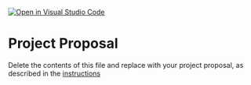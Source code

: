 [![Open in Visual Studio Code](https://classroom.github.com/assets/open-in-vscode-c66648af7eb3fe8bc4f294546bfd86ef473780cde1dea487d3c4ff354943c9ae.svg)](https://classroom.github.com/online_ide?assignment_repo_id=8390219&assignment_repo_type=AssignmentRepo)
# Project Proposal
Delete the contents of this file and replace with your project proposal, as described in the [instructions](./instructions.md)